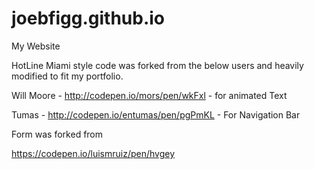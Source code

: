 # joebfigg.github.io
My Website


HotLine Miami style code was forked from the below users and heavily modified to fit my portfolio.

Will Moore - http://codepen.io/mors/pen/wkFxl - for animated Text

Tumas - http://codepen.io/entumas/pen/pgPmKL - For Navigation Bar



Form was forked from 

https://codepen.io/luismruiz/pen/hvgey


